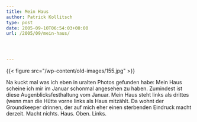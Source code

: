 ```yaml
---
title: Mein Haus
author: Patrick Kollitsch
type: post
date: 2005-09-10T06:54:03+00:00
url: /2005/09/mein-haus/




---
```

{{< figure src="/wp-content/old-images/155.jpg" >}}

Na kuckt mal was ich eben in uralten Photos gefunden habe: Mein Haus scheine ich mir im Januar schonmal angesehen zu haben. Zumindest ist diese Augenblicksfesthaltung vom Januar. Mein Haus steht links als drittes (wenn man die Hütte vorne links als Haus mitzählt. Da wohnt der Groundkeeper drinnen, der auf mich eher einen sterbenden Eindruck macht derzeit. Macht nichts. Haus. Oben. Links.
